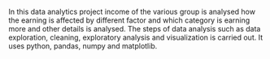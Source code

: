 In this data analytics project income of the various group is analysed how the earning is affected by different factor and which category is earning more and other details is analysed.
The steps of data analysis such as data exploration, cleaning, exploratory analysis and visualization is carried out.
It uses python, pandas, numpy and matplotlib.
